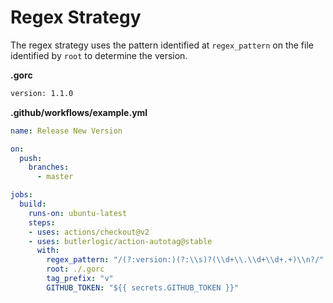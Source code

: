 # Regex Strategy

The regex strategy uses the pattern identified at `regex_pattern` on the file identified by `root` to determine the version.

**.gorc**
```sh
version: 1.1.0
```

**.github/workflows/example.yml**
```yaml
name: Release New Version

on:
  push:
    branches:
      - master

jobs:
  build:
    runs-on: ubuntu-latest
    steps:
    - uses: actions/checkout@v2
    - uses: butlerlogic/action-autotag@stable
      with:
        regex_pattern: "/(?:version:)(?:\\s)?(\\d+\\.\\d+\\d+.+)\\n?/"
        root: ./.gorc
        tag_prefix: "v"
        GITHUB_TOKEN: "${{ secrets.GITHUB_TOKEN }}"
```
